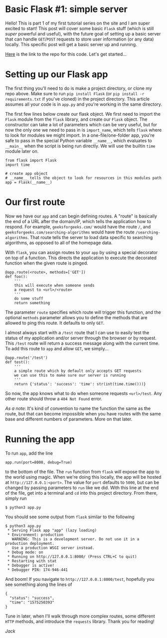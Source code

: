 # Basic Flask #1: simple server

Hello! This is part 1 of my first tutorial series on the site and I am 
super excited to start! This post will cover some basic `Flask` stuff
(which is still *super* powerful and useful), with the future goal of setting up a basic
server that can handle `GET`/`POST` requests to store user information (or any data)
locally. This specific post will get a basic server up and running. 

<a href="https://github.com/jackhwolf/blog-backend/tree/master/admin/tutorials/T1-BasicFlask/post1" target="_blank">Here</a> 
is the link to the repo for this code. Let's get started...

# Setting up our Flask app
The first thing you'll need to do is make a project directory, or clone my repo above. Make sure
to run `pip install Flask` (or `pip install -r requirements.txt` if you've cloned) in the project directory. This 
article assumes all your code is in `app.py` and you're working in the same directory. 

The first few lines below create our flask object. We first need to import the `Flask` module from the `flask` library, 
and create our `Flask` object. The constructor can take a lot of parameters which can be very useful, but for now the only 
one we need to pass in is `import_name`, which tells `flask` where to look for modules we might import. In a 
one-file/one-folder app, you're safe to pass in the special Python variable `__name__`, which evaluates to `__main__` when 
the script is being run directly. We will use the builtin `time` module later on. 

```
from flask import Flask 
import time

# create app object
# __name__ tells the object to look for resources in this modules path
app = Flask(__name__)
```

# Our first route
Now we have our `app` and can begin defining routes. A "route" is basically the end of a URL after the domain/IP, 
which tells the application how to respond. For example, `geeksforgeeks.com/` would have the route `/`, and 
`geeksforgeeks.com/searching-algorithms` would have the route `/searching-algorithms`. That route tells 
the server to load data specific to searching algorithms, as opposed to all of the homepage data. 

With `flask`, you can assign routes to your `app` by using a special decorator on top of a function. 
This directs the application to execute the decorated function when the given route is pinged.

```
@app.route(<route>, methods=['GET'])
def foo():
    '''
    this will execute when someone sends 
    a request to <url>/<route>
    '''
    do some stuff
    return something
```

The parameter `route` specifies which route will trigger this function, and the optional `methods` 
parameter allows you to define the methods that are allowed to ping this route. It defaults to only `GET`.

I almost always start with a `/test` route that I can use to easily test the status
of my application and/or server through the browser or by request. This `/test` route will
return a success message along with the current time. To add this route to `app` and allow `GET`, we simply...

```
@app.route('/test')
def test():
    '''
    a simple route which by default only accepts GET requests
    we can use this to make sure our server is running
    '''
    return {'status': 'success': 'time': str(int(time.time()))}
```

So now, the app knows what to do when someone requests `<url>/test`. Any other route should throw a 
`404 Not Found` error.


*As a note*: It's kind of convention to name the function the same as the route, but that can 
become impossible when you have routes with the same base and different numbers of parameters.
More on that later.

# Running the app
To run `app`, add the line 

```
app.run(port=8000, debug=True)
```

to the bottom of the file. The `run` function from 
`flask` will expose the app to the world using magic. When we're doing this locally, the app will be hosted at 
`http://127.0.0.1:<port>`. The value for `port` defaults to `5000`, but can be changed by passing parameters
to `run` like we did. With this line at the end of the file, get into a terminal and `cd` into this project 
directory. From there, simply run 

```
$ python3 app.py
```

You should see some output from `flask` similar to the following

```
$ python3 app.py
 * Serving Flask app "app" (lazy loading)
 * Environment: production
   WARNING: This is a development server. Do not use it in a production deployment.
   Use a production WSGI server instead.
 * Debug mode: on
 * Running on http://127.0.0.1:8000/ (Press CTRL+C to quit)
 * Restarting with stat
 * Debugger is active!
 * Debugger PIN: 174-946-441
```

And boom! If you navigate to `http://127.0.0.1:8000/test`, hopefully you see something along the
lines of 

```
{
  "status": "success", 
  "time": "1575250393"
}
```

Tune in later, when I'll walk through more complex routes, some different `HTTP` methods,
and introduce the `requests` library. Thank you for reading!

*Jack*


